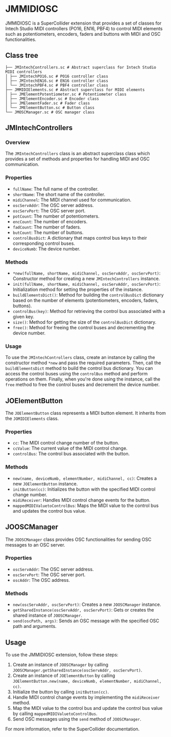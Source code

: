 # JMMIDIOSC

JMMIDIOSC is a SuperCollider extension that provides a set of classes for Intech Studio MIDI controllers (PO16, EN16, PBF4) to control MIDI elements such as potentiometers, encoders, faders and buttons with MIDI and OSC functionalities.

## Class tree

```plaintext
├── JMIntechControllers.sc # Abstract superclass for Intech Studio MIDI controllers
│ ├── JMIntechPO16.sc # PO16 controller class
│ ├── JMIntechEN16.sc # EN16 controller class
│ └── JMIntechPBF4.sc # PBF4 controller class
├── JMMIDIElements.sc # Abstract superclass for MIDI elements
│ ├── JMElementPotentiometer.sc # Potentiometer class
│ ├── JMElementEncoder.sc # Encoder class
│ ├── JMElementFader.sc # Fader class
│ └── JMElementButton.sc # Button class
└── JMOSCManager.sc # OSC manager class
```

## JMIntechControllers

### Overview
The `JMIntechControllers` class is an abstract superclass class which provides a set of methods and properties for handling MIDI and OSC communication.

### Properties
- `fullName`: The full name of the controller.
- `shortName`: The short name of the controller.
- `midiChannel`: The MIDI channel used for communication.
- `oscServAddr`: The OSC server address.
- `oscServPort`: The OSC server port.
- `potCount`: The number of potentiometers.
- `encCount`: The number of encoders.
- `fadCount`: The number of faders.
- `butCount`: The number of buttons.
- `controlBusDict`: A dictionary that maps control bus keys to their corresponding control buses.
- `deviceNumb`: The device number.

### Methods
- `*new(fullName, shortName, midiChannel, oscServAddr, oscServPort)`: Constructor method for creating a new `JMIntechControllers` instance.
- `init(fullName, shortName, midiChannel, oscServAddr, oscServPort)`: Initialization method for setting the properties of the instance.
- `buildElementsDict()`: Method for building the `controlBusDict` dictionary based on the number of elements (potentiometers, encoders, faders, buttons).
- `controlBus(key)`: Method for retrieving the control bus associated with a given key.
- `size()`: Method for getting the size of the `controlBusDict` dictionary.
- `free()`: Method for freeing the control buses and decrementing the device number.

### Usage
To use the `JMIntechControllers` class, create an instance by calling the constructor method `*new` and pass the required parameters. Then, call the `buildElementsDict` method to build the control bus dictionary. You can access the control buses using the `controlBus` method and perform operations on them. Finally, when you're done using the instance, call the `free` method to free the control buses and decrement the device number.

## JOElementButton

The `JOElementButton` class represents a MIDI button element. It inherits from the `JOMIDIElements` class.

### Properties

- `cc`: The MIDI control change number of the button.
- `ccValue`: The current value of the MIDI control change.
- `controlBus`: The control bus associated with the button.

### Methods

- `new(name, deviceNumb, elementNumber, midiChannel, cc)`: Creates a new `JOElementButton` instance.
- `initButton(cc)`: Initializes the button with the specified MIDI control change number.
- `midiReceiver`: Handles MIDI control change events for the button.
- `mappedMIDIValuetoControlBus`: Maps the MIDI value to the control bus and updates the control bus value.

## JOOSCManager

The `JOOSCManager` class provides OSC functionalities for sending OSC messages to an OSC server.

### Properties

- `oscServAddr`: The OSC server address.
- `oscServPort`: The OSC server port.
- `oscAddr`: The OSC address.

### Methods

- `new(oscServAddr, oscServPort)`: Creates a new `JOOSCManager` instance.
- `getSharedInstance(oscServAddr, oscServPort)`: Gets or creates the shared instance of `JOOSCManager`.
- `send(oscPath, args)`: Sends an OSC message with the specified OSC path and arguments.

## Usage

To use the JMMIDIOSC extension, follow these steps:

1. Create an instance of `JOOSCManager` by calling `JOOSCManager.getSharedInstance(oscServAddr, oscServPort)`.
2. Create an instance of `JOElementButton` by calling `JOElementButton.new(name, deviceNumb, elementNumber, midiChannel, cc)`.
3. Initialize the button by calling `initButton(cc)`.
4. Handle MIDI control change events by implementing the `midiReceiver` method.
5. Map the MIDI value to the control bus and update the control bus value by calling `mappedMIDIValuetoControlBus`.
6. Send OSC messages using the `send` method of `JOOSCManager`.

For more information, refer to the SuperCollider documentation.